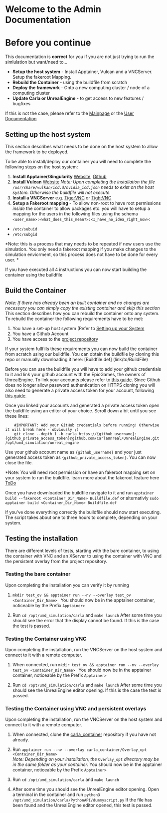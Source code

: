 Welcome to the Admin Documentation
=================================
# Before you continue
This documentation is **correct** for you if you are not just trying to run the simlulation but want/need to...
- **Setup the host system** - Install Apptainer, Vulcan and a VNCServer. Setup the fakeroot Mapping. 
- **Rebuild the Container** - using the buildfile from scratch
- **Deploy the framework** - Onto a new computing cluster / node of a computing cluster
- **Update Carla or UnrealEngine** - to get access to new features / bugfixes

If this is not the case, please refer to the [Mainpage](README.md) or the [User Documentation](User.md)

Setting up the host system
--------------------------
This section describes what needs to be done on the host system to allow the framework to be deployed.

To be able to install/deploy our container you will need to complete the following steps on the host system:
1. **Install Apptainer/Singularity** [Website](https://apptainer.org/), [Github](https://github.com/apptainer/apptainer)
2. **Install Vulcan** [Website](https://developer.nvidia.com/vulkan-driver)
*Note: Upon completing the installation the file ```/usr/share/vulkan/icd.d/nvidia_icd.json``` needs to exist on the host system. Otherwise the buildfile will not execute.*
3. **Install a VNCServer** e.g. [TigerVNC](https://tigervnc.org/) or [TightVNC](https://www.tightvnc.com/download.php)
4. **Setup a Fakeroot mapping** - To allow non-root to have root permissions *inside* the container to allow packages etc. you will have to setup a mapping for the users in the following files using the schema ```<user_name>:<what_does_this_mean?>:<I_have_no_idea_right_now>```:
- ```/etc/subuid```
- ```/etc/subgid```

*Note: this is a process that may needs to be repeated if new users use the simulation. You only need a fakeroot mapping if you make changes to the simulation enviorment, so this process does not have to be done for every user. *


If you have executed all 4 instructions you can now start building the container using the buildfile

Build the Container 
---------------------
*Note: If there has already been an built container and no changes are necessary you can simply copy the existing container and skip this section*
This section describes how you can rebuild the container onto any system. To rebuild the container the following requirements have to be met:
1. You have a set-up host system (Refer to [Setting up your System](https://github.com/KaiPonel/UMDRacingSIM/blob/main/Admin.md#setting-up-the-host-system)
2. You have a Github Account
3. You have access to the [project repository](https://code.ovgu.de/steup/carla_container)

If your system fullfills these requirements you can now build the container from scratch using our buildfile. You can obtain the buildfile by cloning this repo or manually downloading it here: [Buildfile.def] (link/to/BuildFile)

Before you can use the buildfile you will have to add your github credentials to it and link your github account with the EpicGames, the owners of UnrealEngine. To link your accounts please refer to [this guide](https://www.epicgames.com/help/en-US/epic-accounts-c5719348850459/connect-accounts-c5719351300507/how-do-i-link-my-unreal-engine-account-with-my-github-account-a5720369784347). 
Since Github does no longer allow password authentication on HTTPS cloning you will also need to generate a private access token for your account, following [this guide](https://docs.github.com/en/enterprise-server@3.4/authentication/keeping-your-account-and-data-secure/creating-a-personal-access-token). 

Once you linked your accounts and generated a private access token open the buildfile using an editor of your choice. 
Scroll down a bit until you see these lines:
```
	#IMPORTANT: Add your GitHub credentials before running! Otherwise it will break here - obviously ;)
	git clone --depth 1 -b carla https://{github_username}:{github_private_access_token}@github.com/CarlaUnreal/UnrealEngine.git /opt/umd_simulation/unreal_engine
```
Use your github account name as ```{github_username}``` and your just generated access token as ```{github_private_access_token}```. You can now close the file.


*Note: You will need root permission or have an fakeroot mapping set on your system to run the buildfile. learn more about the fakeroot feature here [ToDo](ToDo)

Once you have downloaded the buildfile navigate to it and run 
```apptainer build --fakeroot <Container_Dir_Name> Buildfile.def``` or alternativly 
``` sudo apptainer build <Container_Dir_Name> Buildfile.def ```

If you've done everything correctly the buildfile should now start executing. The script takes about one to three hours to complete, depending on your system. 

## Testing the installation
There are different levels of tests, starting with the bare container, to using the container with VNC and an XServer to using the container with VNC and the persistent overlay from the project repository.

### Testing the bare container

Upon completing the installation you can verify it by running 

1. ```mkdir test_ov && apptainer run --nv --overlay test_ov <Container_Dir_Name> ```
You should now be in the apptainer container, noticeable by the Prefix ```Apptainer>```

2. Run ```cd /opt/umd_simulation/carla``` and ```make launch```
After some time you should see the error that the display cannot be found. If this is the case the test is passed.

### Testing the Container using VNC

Upon completing the installation, run the VNCServer on the host system and connect to it with a remote computer.

1. When connected, run ```mkdir test_ov && apptainer run --nv --overlay test_ov <Container_Dir_Name> ```
You should now be in the apptainer container, noticeable by the Prefix ```Apptainer>```

2. Run ```cd /opt/umd_simulation/carla``` and ```make launch```
After some time you should see the UnrealEngine editor opening. If this is the case the test is passed.

### Testing the Container using VNC and persistent overlays

Upon completing the installation, run the VNCServer on the host system and connect to it with a remote computer.

1. When connected, clone the [carla_container](https://code.ovgu.de/steup/carla_container) repository if you have not already.

2. Run ```apptainer run --nv --overlay carla_container/Overlay_opt <Container_Dir_Name> ``` <br/>
*Note: Depending on your installation, the* ```Overlay_opt``` *directory may be in the same folder as your container.*
You should now be in the apptainer container, noticeable by the Prefix ```Apptainer>```

3. Run ```cd /opt/umd_simulation/carla``` and ```make launch```

4. After some time you should see the UnrealEngine editor opening. Open a terminal in the container and run ```python3 /opt/umd_simulation/carla/PythonAPI/dummyscript.py```
If the file has been found and the UnrealEngine editor opened, this test is passed. 
